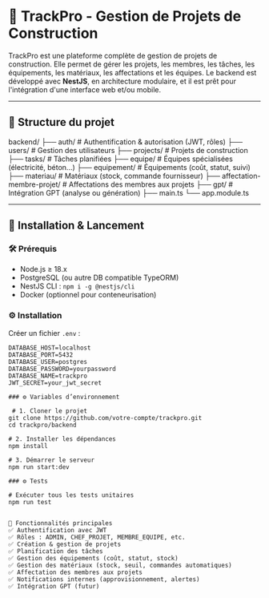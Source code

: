 # 🚧 TrackPro - Gestion de Projets de Construction

TrackPro est une plateforme complète de gestion de projets de construction. Elle permet de gérer les projets, les membres, les tâches, les équipements, les matériaux, les affectations et les équipes. Le backend est développé avec **NestJS**, en architecture modulaire, et il est prêt pour l'intégration d'une interface web et/ou mobile.

---

## 📁 Structure du projet

backend/
├── auth/ # Authentification & autorisation (JWT, rôles)
├── users/ # Gestion des utilisateurs
├── projects/ # Projets de construction
├── tasks/ # Tâches planifiées
├── equipe/ # Équipes spécialisées (électricité, béton...)
├── equipement/ # Équipements (coût, statut, suivi)
├── materiau/ # Matériaux (stock, commande fournisseur)
├── affectation-membre-projet/ # Affectations des membres aux projets
├── gpt/ # Intégration GPT (analyse ou génération)
├── main.ts
└── app.module.ts


---

## 🚀 Installation & Lancement

### 🛠️ Prérequis

- Node.js ≥ 18.x
- PostgreSQL (ou autre DB compatible TypeORM)
- NestJS CLI : `npm i -g @nestjs/cli`
- Docker (optionnel pour conteneurisation)

### ⚙️ Installation

Créer un fichier `.env` :

```env
DATABASE_HOST=localhost
DATABASE_PORT=5432
DATABASE_USER=postgres
DATABASE_PASSWORD=yourpassword
DATABASE_NAME=trackpro
JWT_SECRET=your_jwt_secret

### ⚙️ Variables d’environnement

 # 1. Cloner le projet
git clone https://github.com/votre-compte/trackpro.git
cd trackpro/backend

# 2. Installer les dépendances
npm install

# 3. Démarrer le serveur
npm run start:dev

### ⚙️ Tests

# Exécuter tous les tests unitaires
npm run test


📌 Fonctionnalités principales
✅ Authentification avec JWT
✅ Rôles : ADMIN, CHEF_PROJET, MEMBRE_EQUIPE, etc.
✅ Création & gestion de projets
✅ Planification des tâches
✅ Gestion des équipements (coût, statut, stock)
✅ Gestion des matériaux (stock, seuil, commandes automatiques)
✅ Affectation des membres aux projets
✅ Notifications internes (approvisionnement, alertes)
✅ Intégration GPT (futur)



